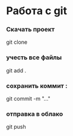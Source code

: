 # Работа с git
### Скачать проект 
git clone <URL>
### учесть все файлы 
git add .
### сохранить коммит :
git commit -m "..." 
### отправка в облако 
git push

